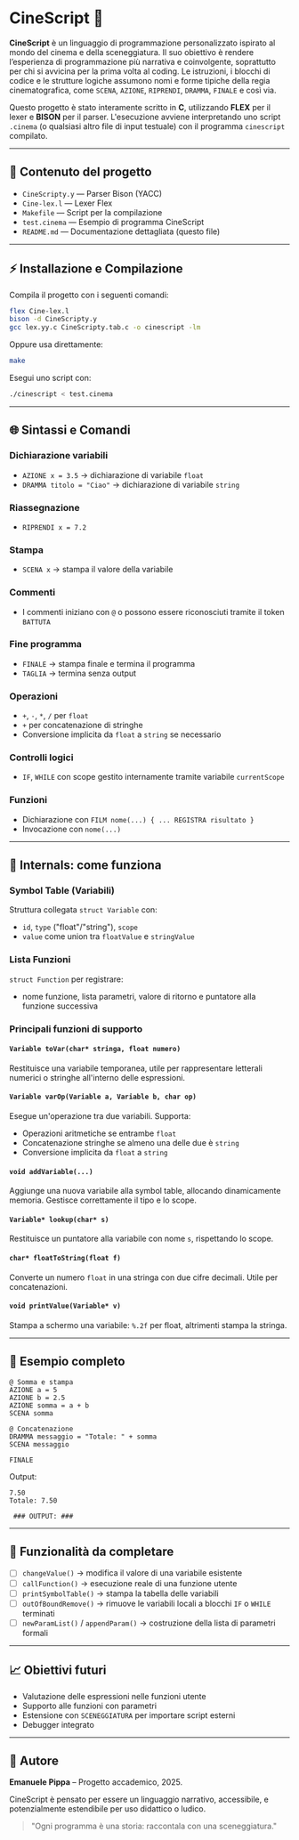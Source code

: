 # CineScript 🎥

**CineScript** è un linguaggio di programmazione personalizzato ispirato al mondo del cinema e della sceneggiatura. Il suo obiettivo è rendere l’esperienza di programmazione più narrativa e coinvolgente, soprattutto per chi si avvicina per la prima volta al coding. Le istruzioni, i blocchi di codice e le strutture logiche assumono nomi e forme tipiche della regia cinematografica, come `SCENA`, `AZIONE`, `RIPRENDI`, `DRAMMA`, `FINALE` e così via.

Questo progetto è stato interamente scritto in **C**, utilizzando **FLEX** per il lexer e **BISON** per il parser. L'esecuzione avviene interpretando uno script `.cinema` (o qualsiasi altro file di input testuale) con il programma `cinescript` compilato.

---

## 📆 Contenuto del progetto

* `CineScripty.y` — Parser Bison (YACC)
* `Cine-lex.l` — Lexer Flex
* `Makefile` — Script per la compilazione
* `test.cinema` — Esempio di programma CineScript
* `README.md` — Documentazione dettagliata (questo file)

---

## ⚡ Installazione e Compilazione

Compila il progetto con i seguenti comandi:

```bash
flex Cine-lex.l
bison -d CineScripty.y
gcc lex.yy.c CineScripty.tab.c -o cinescript -lm
```

Oppure usa direttamente:

```bash
make
```

Esegui uno script con:

```bash
./cinescript < test.cinema
```

---

## 🌐 Sintassi e Comandi

### Dichiarazione variabili

* `AZIONE x = 3.5` → dichiarazione di variabile `float`
* `DRAMMA titolo = "Ciao"` → dichiarazione di variabile `string`

### Riassegnazione

* `RIPRENDI x = 7.2`

### Stampa

* `SCENA x` → stampa il valore della variabile

### Commenti

* I commenti iniziano con `@` o possono essere riconosciuti tramite il token `BATTUTA`

### Fine programma

* `FINALE` → stampa finale e termina il programma
* `TAGLIA` → termina senza output

### Operazioni

* `+`, `-`, `*`, `/` per `float`
* `+` per concatenazione di stringhe
* Conversione implicita da `float` a `string` se necessario

### Controlli logici

* `IF`, `WHILE` con scope gestito internamente tramite variabile `currentScope`

### Funzioni

* Dichiarazione con `FILM nome(...) { ... REGISTRA risultato }`
* Invocazione con `nome(...)`

---

## 🔀 Internals: come funziona

### Symbol Table (Variabili)

Struttura collegata `struct Variable` con:

* `id`, `type` ("float"/"string"), `scope`
* `value` come union tra `floatValue` e `stringValue`

### Lista Funzioni

`struct Function` per registrare:

* nome funzione, lista parametri, valore di ritorno e puntatore alla funzione successiva

### Principali funzioni di supporto

#### `Variable toVar(char* stringa, float numero)`

Restituisce una variabile temporanea, utile per rappresentare letterali numerici o stringhe all'interno delle espressioni.

#### `Variable varOp(Variable a, Variable b, char op)`

Esegue un'operazione tra due variabili. Supporta:

* Operazioni aritmetiche se entrambe `float`
* Concatenazione stringhe se almeno una delle due è `string`
* Conversione implicita da `float` a `string`

#### `void addVariable(...)`

Aggiunge una nuova variabile alla symbol table, allocando dinamicamente memoria. Gestisce correttamente il tipo e lo scope.

#### `Variable* lookup(char* s)`

Restituisce un puntatore alla variabile con nome `s`, rispettando lo scope.

#### `char* floatToString(float f)`

Converte un numero `float` in una stringa con due cifre decimali. Utile per concatenazioni.

#### `void printValue(Variable* v)`

Stampa a schermo una variabile: `%.2f` per float, altrimenti stampa la stringa.

---

## 🔹 Esempio completo

```cine
@ Somma e stampa
AZIONE a = 5
AZIONE b = 2.5
AZIONE somma = a + b
SCENA somma

@ Concatenazione
DRAMMA messaggio = "Totale: " + somma
SCENA messaggio

FINALE
```

Output:

```
7.50
Totale: 7.50

 ### OUTPUT: ###
```

---

## 🚫 Funzionalità da completare

* [ ] `changeValue()` → modifica il valore di una variabile esistente
* [ ] `callFunction()` → esecuzione reale di una funzione utente
* [ ] `printSymbolTable()` → stampa la tabella delle variabili
* [ ] `outOfBoundRemove()` → rimuove le variabili locali a blocchi `IF` o `WHILE` terminati
* [ ] `newParamList()` / `appendParam()` → costruzione della lista di parametri formali

---

## 📈 Obiettivi futuri

* Valutazione delle espressioni nelle funzioni utente
* Supporto alle funzioni con parametri
* Estensione con `SCENEGGIATURA` per importare script esterni
* Debugger integrato

---

## 👤 Autore

**Emanuele Pippa** – Progetto accademico, 2025.

CineScript è pensato per essere un linguaggio narrativo, accessibile, e potenzialmente estendibile per uso didattico o ludico.

> "Ogni programma è una storia: raccontala con una sceneggiatura."

